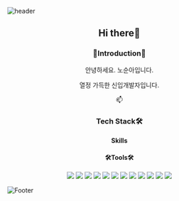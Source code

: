 <!--
**SoonAh-Noh/SoonAh-Noh** is a ✨ _special_ ✨ repository because its `README.md` (this file) appears on your GitHub profile.

Here are some ideas to get you started:

- 🔭 I’m currently working on ...
- 🌱 I’m currently learning ...
- 👯 I’m looking to collaborate on ...
- 🤔 I’m looking for help with ...
- 💬 Ask me about ...
- 📫 How to reach me: ...
- 😄 Pronouns: ...
- ⚡ Fun fact: ...
-->


![header](https://capsule-render.vercel.app/api?type=Slice&reversal=true&color=timeAuto&height=300&section=header&text=SoonAh-Noh&animation=fadeIn&fontSize=90&rotate=-20)

<div align=center>
  <h2>Hi there👋</h2>

  <h3>🙌Introduction🙌</h3>
    <p>안녕하세요. 노순아입니다.</p>
    <p>열정 가득한 신입개발자입니다.</p>
    <p>📫 
  <h3>Tech Stack🛠️</h3>
  <h4>Skills</h4>
  <h4>🛠️Tools🛠️</h4>
<!--   <img src="https://img.shields.io/badge/아이콘이름-추천 색상?style=for-the-badge&logo=아이콘 이름&logoColor=white"> -->
  <img src="https://img.shields.io/badge/HTML5-E34F26?style=for-the-badge&logo=HTML5&logoColor=E34F26">
  <img src="https://img.shields.io/badge/CSS3-1572B6?style=for-the-badge&logo=CSS3&logoColor=1572B6">
  <img src="https://img.shields.io/badge/JavaScript-F7DF1E?style=for-the-badge&logo=JavaScript&logoColor=F7DF1E">
  <img src="https://img.shields.io/badge/jQuery-0769AD?style=for-the-badge&logo=jQuery&logoColor=0769AD">
  <img src="https://img.shields.io/badge/React-61DAFB?style=for-the-badge&logo=React&logoColor=61DAFB">
  <img src="https://img.shields.io/badge/MySQL-4479A1?style=for-the-badge&logo=MySQL&logoColor=4479A1">
  <img src="https://img.shields.io/badge/SQLite-003B57?style=for-the-badge&logo=SQLite&logoColor=003B57">
  <img src="https://img.shields.io/badge/Node.js-339933?style=for-the-badge&logo=Node.js&logoColor=339933">
  <img src="https://img.shields.io/badge/Python-3776AB?style=for-the-badge&logo=Python&logoColor=3776AB">
  <img src="https://img.shields.io/badge/Flask-000000?style=for-the-badge&logo=Flask&logoColor=000000">
<!--  AI -->
  <img src="https://img.shields.io/badge/Jupyter-F37626?style=for-the-badge&logo=Jupyter&logoColor=F37626">
 
  <img src="https://img.shields.io/badge/scikit-learn-F7931E?style=for-the-badge&logo=scikit-learn&logoColor=F7931E">
  
  
  
  

</div>


![Footer](https://capsule-render.vercel.app/api?type=Slice&color=timeAuto&height=300&section=footer)
